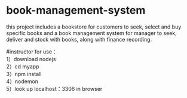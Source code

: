 # book-management-system
this project includes a bookstore for customers to seek, select and buy specific books and a book management system for manager to seek, deliver and stock with books, along with finance recording.

#instructor for use：                     
1）download nodejs                   
2）cd myapp                     
3）npm install                    
4）nodemon                     
5）look up localhost：3306 in browser

